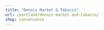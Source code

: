 ```yaml
---
title: "Dennis Market & Tobacco"
url: /portland/dennis-market-and-tobacco/
shop: convenience
---
```


